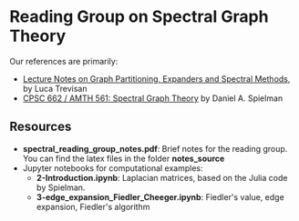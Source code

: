 # Reading Group on Spectral Graph Theory

Our references are primarily:

- [Lecture Notes on Graph Partitioning, Expanders and Spectral Methods](https://people.eecs.berkeley.edu/~luca/books/expanders-2016.pdf), by  Luca Trevisan
- [CPSC 662 / AMTH 561: Spectral Graph Theory](http://www.cs.yale.edu/homes/spielman/561/561schedule.html) by Daniel A. Spielman



## Resources

- **spectral_reading_group_notes.pdf**: Brief notes for the reading group. You can find the latex files in the folder **notes_source**
- Jupyter notebooks for computational examples:
  - **2-Introduction.ipynb**: Laplacian matrices, based on the Julia code by Spielman.
  - **3-edge_expansion_Fiedler_Cheeger.ipynb**: Fiedler's value, edge expansion, Fiedler's algorithm
